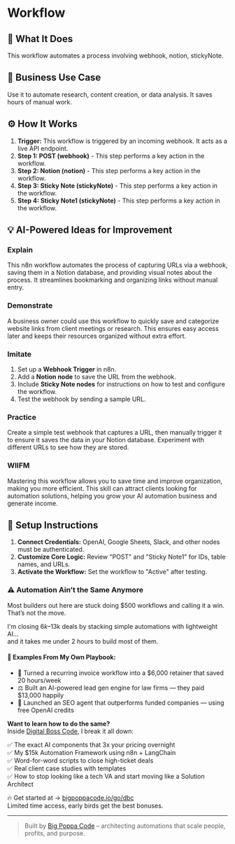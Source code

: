 # Workflow

## 🚀 What It Does
This workflow automates a process involving webhook, notion, stickyNote.

## 💼 Business Use Case
Use it to automate research, content creation, or data analysis. It saves hours of manual work.

## ⚙️ How It Works
1.  **Trigger:** This workflow is triggered by an incoming webhook. It acts as a live API endpoint.
2. **Step 1: POST (webhook)** - This step performs a key action in the workflow.
3. **Step 2: Notion (notion)** - This step performs a key action in the workflow.
4. **Step 3: Sticky Note (stickyNote)** - This step performs a key action in the workflow.
5. **Step 4: Sticky Note1 (stickyNote)** - This step performs a key action in the workflow.

## 💡 AI-Powered Ideas for Improvement
### Explain
This n8n workflow automates the process of capturing URLs via a webhook, saving them in a Notion database, and providing visual notes about the process. It streamlines bookmarking and organizing links without manual entry.

### Demonstrate
A business owner could use this workflow to quickly save and categorize website links from client meetings or research. This ensures easy access later and keeps their resources organized without extra effort.

### Imitate
1. Set up a **Webhook Trigger** in n8n.
2. Add a **Notion node** to save the URL from the webhook.
3. Include **Sticky Note nodes** for instructions on how to test and configure the workflow.
4. Test the webhook by sending a sample URL.

### Practice
Create a simple test webhook that captures a URL, then manually trigger it to ensure it saves the data in your Notion database. Experiment with different URLs to see how they are stored.

### WIIFM
Mastering this workflow allows you to save time and improve organization, making you more efficient. This skill can attract clients looking for automation solutions, helping you grow your AI automation business and generate income.

## 🔧 Setup Instructions
1. **Connect Credentials:** OpenAI, Google Sheets, Slack, and other nodes must be authenticated.
2. **Customize Core Logic:** Review "POST" and "Sticky Note1" for IDs, table names, and URLs.
3. **Activate the Workflow:** Set the workflow to "Active" after testing.

### ⚠️ Automation Ain’t the Same Anymore

Most builders out here are stuck doing $500 workflows and calling it a win.  
That’s not the move.  

I'm closing $6k–$13k deals by stacking simple automations with lightweight AI...  
and it takes me under 2 hours to build most of them.

#### 🧠 Examples From My Own Playbook:
- 🔁 Turned a recurring invoice workflow into a $6,000 retainer that saved 20 hours/week  
- ⚖️ Built an AI-powered lead gen engine for law firms — they paid $13,000 happily  
- 🚀 Launched an SEO agent that outperforms funded companies — using free OpenAI credits  

**Want to learn how to do the same?**  
Inside [Digital Boss Code](https://bigpoppacode.io/go/dbc), I break it all down:

✅ The exact AI components that 3x your pricing overnight  
✅ My $15k Automation Framework using n8n + LangChain  
✅ Word-for-word scripts to close high-ticket deals  
✅ Real client case studies with templates  
✅ How to stop looking like a tech VA and start moving like a Solution Architect  

🔥 Get started at → [bigpoppacode.io/go/dbc](https://bigpoppacode.io/go/dbc)  
Limited time access, early birds get the best bonuses.

---
> Built by [Big Poppa Code](https://bigpoppacode.io) – architecting automations that scale people, profits, and purpose.
